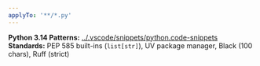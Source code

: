 ```yaml
---
applyTo: '**/*.py'
---
```


**Python 3.14 Patterns:** [../.vscode/snippets/python.code-snippets](../../.vscode/snippets/python.code-snippets)
**Standards:** PEP 585 built-ins (`list[str]`), UV package manager, Black (100 chars), Ruff (strict)
